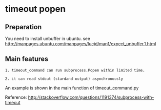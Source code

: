 timeout popen
=============


Preparation
-----------
You need to install unbuffer in ubuntu.
see http://manpages.ubuntu.com/manpages/lucid/man1/expect_unbuffer.1.html

Main features
-------------

```
1. timeout_command can run subprocess.Popen within limited time.

2. it can read stdout (stardand output) asynchronously
```

An example is shown in the main function of timeout_command.py 

Reference:
http://stackoverflow.com/questions/1191374/subprocess-with-timeout
